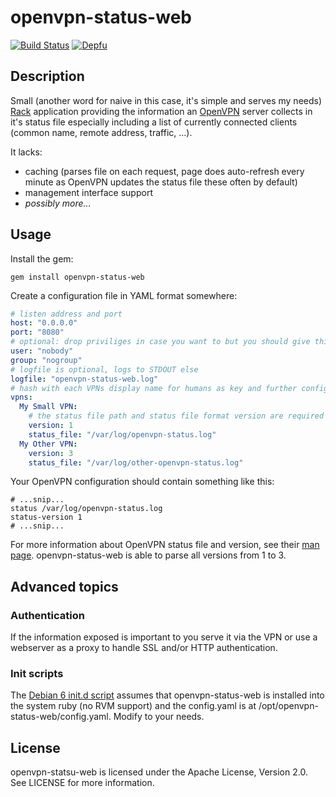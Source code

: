 # openvpn-status-web

[![Build Status](https://travis-ci.org/cmur2/openvpn-status-web.svg?branch=master)](https://travis-ci.org/cmur2/openvpn-status-web) [![Depfu](https://badges.depfu.com/badges/c264e2f70f2a19c43f880ddcb4a12ba8/overview.svg)](https://depfu.com/github/cmur2/openvpn-status-web?project_id=6194)

## Description

Small (another word for naive in this case, it's simple and serves my needs) [Rack](http://rack.github.com/) application providing the information an [OpenVPN](http://openvpn.net/index.php/open-source.html) server collects in it's status file especially including a list of currently connected clients (common name, remote address, traffic, ...).

It lacks:

* caching (parses file on each request, page does auto-refresh every minute as OpenVPN updates the status file these often by default)
* management interface support
* *possibly more...*

## Usage

Install the gem:

	gem install openvpn-status-web

Create a configuration file in YAML format somewhere:

```yaml
# listen address and port
host: "0.0.0.0"
port: "8080"
# optional: drop priviliges in case you want to but you should give this user at least read access on the log files
user: "nobody"
group: "nogroup"
# logfile is optional, logs to STDOUT else
logfile: "openvpn-status-web.log"
# hash with each VPNs display name for humans as key and further config as value
vpns:
  My Small VPN:
    # the status file path and status file format version are required
    version: 1
    status_file: "/var/log/openvpn-status.log"
  My Other VPN:
    version: 3
    status_file: "/var/log/other-openvpn-status.log"
```

Your OpenVPN configuration should contain something like this:

```
# ...snip...
status /var/log/openvpn-status.log
status-version 1
# ...snip...
```

For more information about OpenVPN status file and version, see their [man page](https://community.openvpn.net/openvpn/wiki/Openvpn23ManPage). openvpn-status-web is able to parse all versions from 1 to 3.

## Advanced topics

### Authentication

If the information exposed is important to you serve it via the VPN or use a webserver as a proxy to handle SSL and/or HTTP authentication.

### Init scripts

The [Debian 6 init.d script](init.d/debian-6-openvpn-status-web) assumes that openvpn-status-web is installed into the system ruby (no RVM support) and the config.yaml is at /opt/openvpn-status-web/config.yaml. Modify to your needs.

## License

openvpn-statsu-web is licensed under the Apache License, Version 2.0. See LICENSE for more information.
